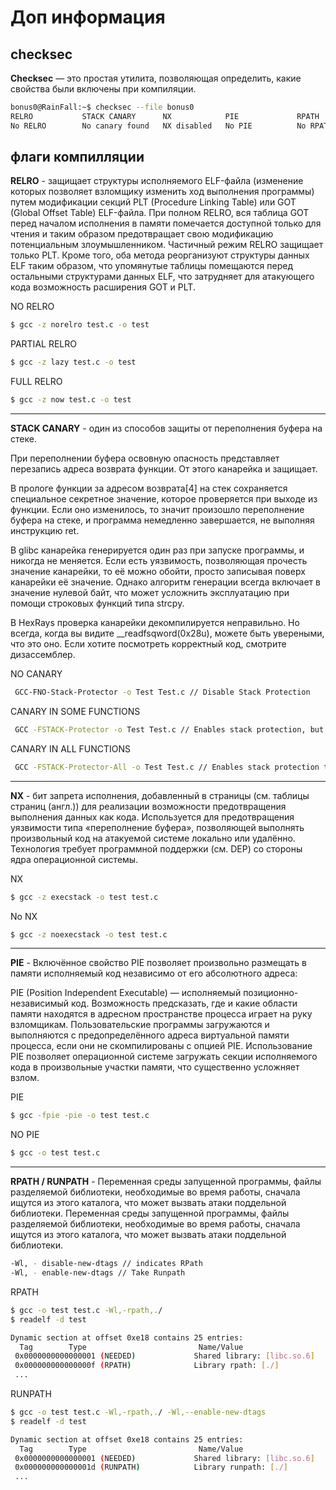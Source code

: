 # Доп информация

## checksec
**Checksec** — это простая утилита, позволяющая определить, какие свойства были включены при компиляции.
```bash
bonus0@RainFall:~$ checksec --file bonus0
RELRO           STACK CANARY      NX            PIE             RPATH      RUNPATH      FILE
No RELRO        No canary found   NX disabled   No PIE          No RPATH   No RUNPATH   bonus0

```

## флаги компилляции
**RELRO** - защищает структуры исполняемого ELF-файла (изменение которых позволяет взломщику изменить ход выполнения программы)
путем модификации секций PLT (Procedure Linking Table) или GOT (Global Offset Table) ELF-файла. При полном RELRO, вся таблица GOT перед
началом исполнения в памяти помечается доступной только для чтения и таким образом предотвращает свою модификацию потенциальным злоумышленником.
Частичный режим RELRO защищает только PLT. Кроме того, оба метода реорганизуют структуры данных ELF таким образом, что упомянутые таблицы 
помещаются перед остальными структурами данных ELF, что затрудняет для атакующего кода возможность расширения GOT и PLT.

NO RELRO
```bash
$ gcc -z norelro test.c -o test
```

PARTIAL RELRO
```bash
$ gcc -z lazy test.c -o test
```

FULL RELRO
```bash
$ gcc -z now test.c -o test
```
---
**STACK CANARY** - один из способов защиты от переполнения буфера на стеке.

При переполнении буфера освовную опасность представляет перезапись адреса возврата функции. От этого канарейка и защищает.

В прологе функции за адресом возврата[4] на стек сохраняется специальное секретное значение, которое проверяется при выходе из функции. Если оно изменилось, то значит произошло переполнение буфера на стеке, и программа немедленно завершается, не выполняя инструкцию ret.

В glibc канарейка генерируется один раз при запуске программы, и никогда не меняется. Если есть уязвимость, позволяющая прочесть значение канарейки, то её можно обойти, просто записывая поверх канарейки её значение. Однако алгоритм генерации всегда включает в значение нулевой байт, что может усложнить эксплуатацию при помощи строковых функций типа strcpy.

В HexRays проверка канарейки декомпилируется неправильно. Но всегда, когда вы видите __readfsqword(0x28u), можете быть увереными, что это оно. Если хотите посмотреть корректный код, смотрите дизассемблер.

NO CANARY
```bash
 GCC-FNO-Stack-Protector -o Test Test.c // Disable Stack Protection
```

CANARY IN SOME FUNCTIONS
```bash
 GCC -FSTACK-Protector -o Test Test.c // Enables stack protection, but only the function in which the CHAR array is included in the local variable into the protection code
```

CANARY IN ALL FUNCTIONS
```bash
 GCC -FSTACK-Protector-All -o Test Test.c // Enables stack protection to insert protection code for all functions
```
---
**NX** - бит запрета исполнения, добавленный в страницы (см. таблицы страниц (англ.)) для реализации возможности предотвращения
выполнения данных как кода. Используется для предотвращения уязвимости типа «переполнение буфера», позволяющей выполнять произвольный
код на атакуемой системе локально или удалённо. Технология требует программной поддержки (см. DEP) со стороны ядра операционной системы.

NX 
```bash
$ gcc -z execstack -o test test.c
```
No NX
```bash
$ gcc -z noexecstack -o test test.c
```

---
**PIE** - Включённое свойство PIE позволяет произвольно размещать в памяти исполняемый код независимо от его абсолютного адреса:

PIE (Position Independent Executable) — исполняемый позиционно-независимый код. Возможность предсказать, где и какие области памяти находятся в адресном пространстве процесса играет на руку взломщикам. Пользовательские программы загружаются и выполняются с предопределённого адреса виртуальной памяти процесса, если они не скомпилированы с опцией PIE. Использование PIE позволяет операционной системе загружать секции исполняемого кода в произвольные участки памяти, что существенно усложняет взлом.

PIE
```bash
$ gcc -fpie -pie -o test test.c
```

NO PIE
```bash
$ gcc -o test test.c
```
---
**RPATH / RUNPATH** - Переменная среды запущенной программы, файлы разделяемой библиотеки, необходимые во время работы, сначала ищутся из этого каталога, что может вызвать атаки поддельной библиотеки.
 Переменная среды запущенной программы, файлы разделяемой библиотеки, необходимые во время работы, сначала ищутся из этого каталога, что может вызвать атаки поддельной библиотеки.
```bash
-Wl, - disable-new-dtags // indicates RPath
-Wl, - enable-new-dtags // Take Runpath 
```

RPATH
```bash
$ gcc -o test test.c -Wl,-rpath,./
$ readelf -d test

Dynamic section at offset 0xe18 contains 25 entries:
  Tag        Type                         Name/Value
 0x0000000000000001 (NEEDED)             Shared library: [libc.so.6]
 0x000000000000000f (RPATH)              Library rpath: [./]
 ...
```

RUNPATH
```bash
$ gcc -o test test.c -Wl,-rpath,./ -Wl,--enable-new-dtags
$ readelf -d test

Dynamic section at offset 0xe18 contains 25 entries:
  Tag        Type                         Name/Value
 0x0000000000000001 (NEEDED)             Shared library: [libc.so.6]
 0x000000000000001d (RUNPATH)            Library runpath: [./]
 ...
```
